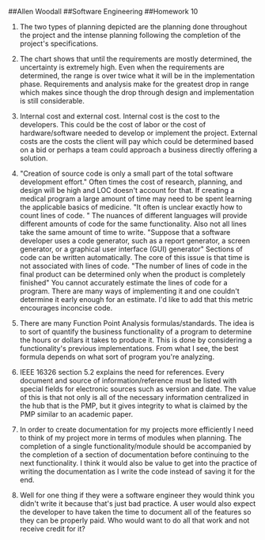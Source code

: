 ﻿##Allen Woodall
##Software Engineering
##Homework 10

1. The two types of planning depicted are the planning done throughout the project and the intense planning following the completion of the project's specifications. 

2. The chart shows that until the requirements are mostly determined, the uncertainty is extremely high. Even when the requirements are determined, the range is over twice what it will be in the implementation phase. Requirements and analysis make for the greatest drop in range which makes since though the drop through design and implementation is still considerable.

3. Internal cost and external cost. Internal cost is the cost to the developers. This could be the cost of labor or the cost of hardware/software needed to develop or implement the project. External costs are the costs the client will pay which could be determined based on a bid or perhaps a team could approach a business directly offering a solution.

4.  "Creation of source code is only a small part of the total software development effort." Often times the cost of research, planning, and design will be high and LOC doesn't account for that. If creating a medical program a large amount of time may need to be spent learning the applicable basics of medicine.
"It often is unclear exactly how to count lines of code. " The nuances of different languages will provide different amounts of code for the same functionality. Also not all lines take the same amount of time to write. 
"Suppose that a software developer uses a code generator, such as a report generator, a screen generator, or a graphical user interface (GUI) generator" Sections of code can be written automatically. The core of this issue is that time is not associated with lines of code.
"The number of lines of code in the final product can be determined only when the
product is completely finished" You cannot accurately estimate the lines of code for a program. There are many ways of implementing it and one couldn't determine it early enough for an estimate. 
I'd like to add that this metric encourages inconcise code. 

5. There are many Function Point Analysis formulas/standards. The idea is to sort of quantify the business functionality of a program to determine the hours or dollars it takes to produce it. This is done by considering a functionality's previous implementations. From what I see, the best formula depends on what sort of program you're analyzing. 

6. IEEE 16326 section 5.2 explains the need for references. Every document and source of information/reference must be listed with special fields for electronic sources such as version and date. The value of this is that not only is all of the necessary information centralized in the hub that is the PMP, but it gives integrity to what is claimed by the PMP similar to an academic paper. 

7. In order to create documentation for my projects more efficiently I need to think of my project more in terms of modules when planning. The completion of a single functionality/module should be accompanied by the completion of a section of documentation before continuing to the next functionality. I think it would also be value to get into the practice of writing the documentation as I write the code instead of saving it for the end. 

8. Well for one thing if they were a software engineer they would think you didn't write it because that's just bad practice. A user would also expect the developer to have taken the time to document all of the features so they can be properly paid. Who would want to do all that work and not receive credit for it?